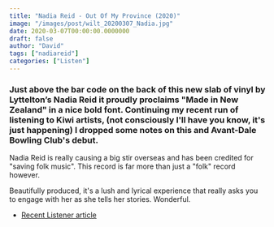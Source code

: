 ```yaml
---
title: "Nadia Reid - Out Of My Province (2020)"
image: "/images/post/wilt_20200307_Nadia.jpg"
date: 2020-03-07T00:00:00.0000000
draft: false
author: "David"
tags: ["nadiareid"]
categories: ["Listen"]
---
```

### Just above the bar code on the back of this new slab of vinyl by Lyttelton’s Nadia Reid it proudly proclaims "Made in New Zealand" in a nice bold font. Continuing my recent run of listening to Kiwi artists, (not consciously I'll have you know, it's just happening) I dropped some notes on this and Avant-Dale Bowling Club's debut.   
  
Nadia Reid is really causing a big stir overseas and has been credited for "saving folk music". This record is far more than just a  "folk" record however.   
  
Beautifully produced, it's a lush and lyrical experience that really asks you to engage with her as she tells her stories. Wonderful.  

-  [Recent Listener article](https://www.dropbox.com/s/m37qebct3ux0nkt/Nadia%20Reid%202020-03-07%20New%20Zealand%20Listener.pdf?dl=0)